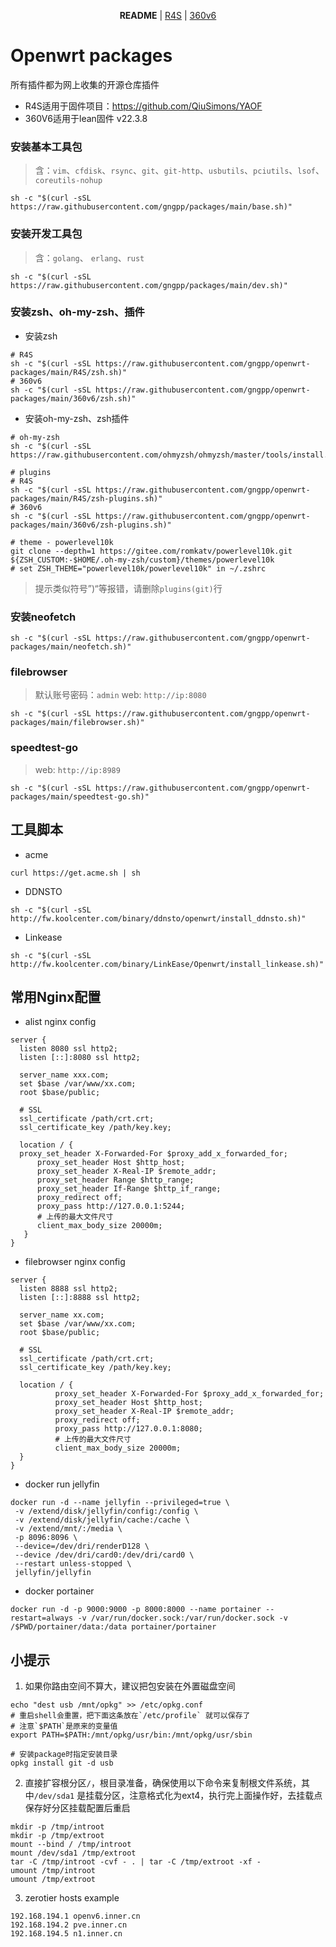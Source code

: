 <p align="center">
  <strong>README</strong> | <a href="https://github.com/gngpp/openwrt-packages/blob/main/README-R4S.md">R4S</a> | <a href="https://github.com/gngpp/openwrt-packages/blob/main/README-360v6.md">360v6</a>
</p>

# Openwrt packages
所有插件都为网上收集的开源仓库插件
- R4S适用于固件项目：https://github.com/QiuSimons/YAOF
- 360V6适用于lean固件 v22.3.8


### 安装基本工具包
> 含：`vim`、`cfdisk`、`rsync`、`git`、`git-http`、`usbutils`、`pciutils`、`lsof`、`coreutils-nohup`
```shell
sh -c "$(curl -sSL https://raw.githubusercontent.com/gngpp/packages/main/base.sh)"
```

### 安装开发工具包
> 含：`golang`、 `erlang`、`rust`

```shell
sh -c "$(curl -sSL https://raw.githubusercontent.com/gngpp/packages/main/dev.sh)"
```

### 安装zsh、oh-my-zsh、插件
- 安装zsh
```shell
# R4S
sh -c "$(curl -sSL https://raw.githubusercontent.com/gngpp/openwrt-packages/main/R4S/zsh.sh)"
# 360v6
sh -c "$(curl -sSL https://raw.githubusercontent.com/gngpp/openwrt-packages/main/360v6/zsh.sh)"
```
- 安装oh-my-zsh、zsh插件
```shell
# oh-my-zsh
sh -c "$(curl -sSL https://raw.githubusercontent.com/ohmyzsh/ohmyzsh/master/tools/install.sh)"

# plugins
# R4S
sh -c "$(curl -sSL https://raw.githubusercontent.com/gngpp/openwrt-packages/main/R4S/zsh-plugins.sh)"
# 360v6
sh -c "$(curl -sSL https://raw.githubusercontent.com/gngpp/openwrt-packages/main/360v6/zsh-plugins.sh)"

# theme - powerlevel10k
git clone --depth=1 https://gitee.com/romkatv/powerlevel10k.git ${ZSH_CUSTOM:-$HOME/.oh-my-zsh/custom}/themes/powerlevel10k
# set ZSH_THEME="powerlevel10k/powerlevel10k" in ~/.zshrc
```
> 提示类似符号”)“等报错，请删除`plugins(git)`行 

### 安装neofetch
```shell
sh -c "$(curl -sSL https://raw.githubusercontent.com/gngpp/openwrt-packages/main/neofetch.sh)"
```

### filebrowser
> 默认账号密码：`admin`
> web: `http://ip:8080`
```shell
sh -c "$(curl -sSL https://raw.githubusercontent.com/gngpp/openwrt-packages/main/filebrowser.sh)"
```

### speedtest-go
> web: `http://ip:8989`
```shell
sh -c "$(curl -sSL https://raw.githubusercontent.com/gngpp/openwrt-packages/main/speedtest-go.sh)"
```

## 工具脚本
- acme
```shell
curl https://get.acme.sh | sh
```

- DDNSTO
```shell
sh -c "$(curl -sSL http://fw.koolcenter.com/binary/ddnsto/openwrt/install_ddnsto.sh)"
```
- Linkease
```shell
sh -c "$(curl -sSL http://fw.koolcenter.com/binary/LinkEase/Openwrt/install_linkease.sh)"
```

## 常用Nginx配置
  - alist nginx config
  ```shell
  server {
	listen 8080 ssl http2;
	listen [::]:8080 ssl http2;

	server_name xxx.com;
	set $base /var/www/xx.com;
	root $base/public;

	# SSL
	ssl_certificate /path/crt.crt;
	ssl_certificate_key /path/key.key;

	location / {
	proxy_set_header X-Forwarded-For $proxy_add_x_forwarded_for;
    	proxy_set_header Host $http_host;
    	proxy_set_header X-Real-IP $remote_addr;
    	proxy_set_header Range $http_range;
    	proxy_set_header If-Range $http_if_range;
    	proxy_redirect off;
    	proxy_pass http://127.0.0.1:5244;
    	# 上传的最大文件尺寸
    	client_max_body_size 20000m;
     }
}
  ```
  - filebrowser nginx config
  ```shell
  server {
	listen 8888 ssl http2;
	listen [::]:8888 ssl http2;

	server_name xx.com;
	set $base /var/www/xx.com;
	root $base/public;

	# SSL
	ssl_certificate /path/crt.crt;
	ssl_certificate_key /path/key.key;

	location / {
      		proxy_set_header X-Forwarded-For $proxy_add_x_forwarded_for;
      		proxy_set_header Host $http_host;
     		proxy_set_header X-Real-IP $remote_addr;
      		proxy_redirect off;
      		proxy_pass http://127.0.0.1:8080;
      		# 上传的最大文件尺寸
      		client_max_body_size 20000m;
    }
}
  ```
  
 - docker run jellyfin
 ```shell
 docker run -d --name jellyfin --privileged=true \
  -v /extend/disk/jellyfin/config:/config \
  -v /extend/disk/jellyfin/cache:/cache \
  -v /extend/mnt/:/media \
  -p 8096:8096 \
  --device=/dev/dri/renderD128 \
  --device /dev/dri/card0:/dev/dri/card0 \
  --restart unless-stopped \
  jellyfin/jellyfin
 ```
 - docker portainer
 ```shell
 docker run -d -p 9000:9000 -p 8000:8000 --name portainer --restart=always -v /var/run/docker.sock:/var/run/docker.sock -v /$PWD/portainer/data:/data portainer/portainer
```

## 小提示
1. 如果你路由空间不算大，建议把包安装在外置磁盘空间
```shell
echo "dest usb /mnt/opkg" >> /etc/opkg.conf
# 重启shell会重置，把下面这条放在`/etc/profile` 就可以保存了
# 注意`$PATH`是原来的变量值
export PATH=$PATH:/mnt/opkg/usr/bin:/mnt/opkg/usr/sbin

# 安装package时指定安装目录
opkg install git -d usb
```
2. 直接扩容根分区`/`，根目录准备，确保使用以下命令来复制根文件系统，其中`/dev/sda1` 是挂载分区，注意格式化为ext4，执行完上面操作好，去挂载点保存好分区挂载配置后重启
```shell
mkdir -p /tmp/introot
mkdir -p /tmp/extroot
mount --bind / /tmp/introot
mount /dev/sda1 /tmp/extroot
tar -C /tmp/introot -cvf - . | tar -C /tmp/extroot -xf -
umount /tmp/introot
umount /tmp/extroot
```

3. zerotier hosts example
```
192.168.194.1 openv6.inner.cn
192.168.194.2 pve.inner.cn
192.168.194.5 n1.inner.cn
```
